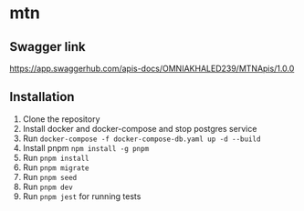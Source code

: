 # mtn

## Swagger link

https://app.swaggerhub.com/apis-docs/OMNIAKHALED239/MTNApis/1.0.0

## Installation

1. Clone the repository
2. Install docker and docker-compose and stop postgres service
3. Run `docker-compose -f docker-compose-db.yaml up -d --build`
4. Install pnpm `npm install -g pnpm`
5. Run `pnpm install`
6. Run `pnpm migrate`
7. Run `pnpm seed`
8. Run `pnpm dev`
8. Run `pnpm jest` for running tests
